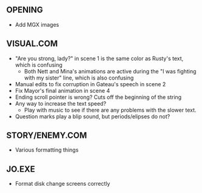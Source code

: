 ## OPENING
* Add MGX images

## VISUAL.COM
* "Are you strong, lady?" in scene 1 is the same color as Rusty's text, which is confusing
	* Both Nett and Mina's animations are active during the "I was fighting with my sister" line, which is also confusing
* Manual edits to fix corruption in Gateau's speech in scene 2
* Fix Mayor's final animation in scene 4
* Ending scroll pointer is wrong? Cuts off the beginning of the string
* Any way to increase the text speed?
	* Play with music to see if there are any problems with the slower text.
* Question marks play a blip sound, but periods/elipses do not?

## STORY/ENEMY.COM
* Various formatting things

## JO.EXE
* Format disk change screens correctly
